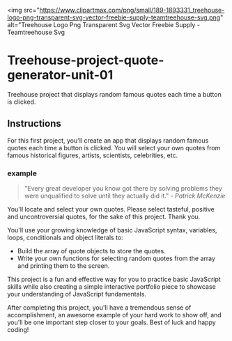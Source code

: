 <img src="https://www.clipartmax.com/png/small/189-1893331_treehouse-logo-png-transparent-svg-vector-freebie-supply-teamtreehouse-svg.png" alt="Treehouse Logo Png Transparent Svg Vector Freebie Supply - Teamtreehouse Svg 

# Treehouse-project-quote-generator-unit-01
Treehouse project that displays random famous quotes each time a button is clicked.

## Instructions
For this first project, you'll create an app that displays random famous quotes each time a button is clicked. You will select your own quotes from famous historical figures, artists, scientists, celebrities, etc.

### example
>"Every great developer you know got there by solving problems they were unqualified to solve until they actually did it." - _Patrick McKenzie_ 

You'll locate and select your own quotes. Please select tasteful, positive and uncontroversial quotes, for the sake of this project. Thank you.

You'll use your growing knowledge of basic JavaScript syntax, variables, loops, conditionals and object literals to:

* Build the array of quote objects to store the quotes.
* Write your own functions for selecting random quotes from the array and printing them to the screen.

This project is a fun and effective way for you to practice basic JavaScript skills while also creating a simple interactive portfolio piece to showcase your understanding of JavaScript fundamentals.

After completing this project, you'll have a tremendous sense of accomplishment, an awesome example of your hard work to show off, and you'll be one important step closer to your goals. Best of luck and happy coding!
